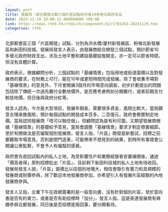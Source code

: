 ```yaml
---
layout: post
title: 發展局：綜合開發北都三個片區試點料可省10多億元政府支出
date: 2024-11-29 20:00:13.000000000 +08:00
link: https://news.rthk.hk/rthk/ch/component/k2/1781453-20241129.htm
categories: rthk
---
```


北部都會區三個「片區開發」試點，分別為洪水橋/厦村新發展區、粉嶺北新發展區和新田科技城。發展局發言人表示，由發展商綜合開發三個試點，預計節省10多億元政府財政支出，涉及土地平整和建設基礎設施開支，亦一定可以節省時間，但沒有具體計算。

政府表示，根據顧問分析，三個試點的「基線情景」包括用地或街道面積以及對發展商的要求，在財務上可行，能在10年或更短時間完成發展。除了會收集市場對「基線情景」的意見外，下月會開展3個月的市場意向調查，初步計劃提出的問題包括除了傳統一次過先繳付全數地價外，是否應考慮例如分期繳付，或者前期支付較低地價，但日後與政府分紅等。

發言人認為，今次是大型項目，發展年期長，需要很多資金，風險比較大，當局願意合理承擔風險，預計每個試點的開發成本百多、二百億元，政府會務實制定地價。當局認同發展商「唔可以蝕住做」，但顧問認為是有利可圖，又期望發展商根據「基線情景」的基礎給予意見，當局會調整「基線情景」要求才制定標書細節。至於有關做法是否偏幫個別發展商，發言人指，「片區」開發是新嘗試，招標之前要聽取市場意見，否則是閉門造車，可能帶來不想見到的結果，到時所有事情會公開讓公衆監察，不會予人有偏幫的感覺。

政府會先收回試點內的私人土地，為受影響住戶和業務經營者安置補償後，通過「價高者得」原則招標批出「片區」，目前剩下新田科技城的私人土地有待收回。發展局發言人說，「片區」面積比以往個別地塊大，相信會吸引有實力和具規模的發展商或財團參與，除了歡迎本地發展商參加，亦希望引入有發展片區經驗的內地發展商參與。

發言人又指，企業下午在政總簽署的是一般意向書，沒有針對個別片區，至於意向書是否有約束力，或者是否有助投標時「加分」，發言人指，這是表達發展商有興趣參與北都發展，同日後是否招標是兩回事，要分開看待。
